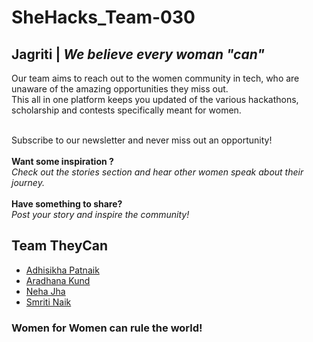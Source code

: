 # SheHacks_Team-030

## Jagriti | <i>We believe every woman "can"</i>

Our team aims to reach out to the women community in tech, who are unaware of the amazing opportunities they miss out.<br>
This all in one platform keeps you updated of the various hackathons, scholarship and contests specifically meant for women. 

<br>
Subscribe to our newsletter and never miss out an opportunity! 
<br><br>
<b>Want some inspiration ?</b><br><i>Check out the stories section and hear other women speak about their journey.</i>
<br><br>
<b>Have something to share?</b><br><i>Post your story and inspire the community!</i> 

## Team TheyCan

* [Adhisikha Patnaik](https://github.com/adhi-2311)
* [Aradhana Kund](https://github.com/aradhana72)
* [Neha Jha](https://github.com/njha07)
* [Smriti Naik](https://github.com/shruti1421)

### Women for Women can rule the world!
